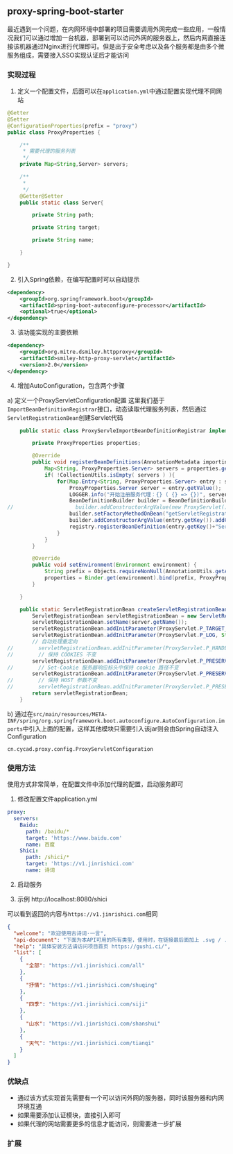 ## proxy-spring-boot-starter

最近遇到一个问题，在内网环境中部署的项目需要调用外网完成一些应用，一般情况我们可以通过增加一台机器，部署到可以访问外网的服务器上，然后内网直接连接该机器通过Nginx进行代理即可。但是出于安全考虑以及各个服务都是由多个微服务组成，需要接入SSO实现认证后才能访问


### 实现过程

1. 定义一个配置文件，后面可以在`application.yml`中通过配置实现代理不同网站
```java
@Getter
@Setter
@ConfigurationProperties(prefix = "proxy")
public class ProxyProperties {

    /**
     * 需要代理的服务列表
     */
    private Map<String,Server> servers;

    /**
     *
     */
    @Getter@Setter
    public static class Server{

        private String path;

        private String target;

        private String name;

    }

}
```
2. 引入Spring依赖，在编写配置时可以自动提示
```xml
<dependency>
    <groupId>org.springframework.boot</groupId>
    <artifactId>spring-boot-autoconfigure-processor</artifactId>
    <optional>true</optional>
</dependency> 
```

3. 该功能实现的主要依赖
```xml
<dependency>
    <groupId>org.mitre.dsmiley.httpproxy</groupId>
    <artifactId>smiley-http-proxy-servlet</artifactId>
    <version>2.0</version>
</dependency> 
```
4. 增加AutoConfiguration，包含两个步骤

 a) 定义一个ProxyServletConfiguration配置
这里我们基于`ImportBeanDefinitionRegistrar`接口，动态读取代理服务列表，然后通过`ServletRegistrationBean`创建Servlet代码
```java
    public static class ProxyServleImportBeanDefinitionRegistrar implements ImportBeanDefinitionRegistrar, EnvironmentAware {

        private ProxyProperties properties;

        @Override
        public void registerBeanDefinitions(AnnotationMetadata importingClassMetadata, BeanDefinitionRegistry registry) {
            Map<String, ProxyProperties.Server> servers = properties.getServers();
            if( !CollectionUtils.isEmpty( servers ) ){
                for(Map.Entry<String, ProxyProperties.Server> entry : servers.entrySet()){
                    ProxyProperties.Server server = entry.getValue();
                    LOGGER.info("开始注册服务代理：{} ( {} => {})", server.getName(), server.getPath(), server.getTarget());
                    BeanDefinitionBuilder builder = BeanDefinitionBuilder.genericBeanDefinition(ServletRegistrationBean.class);
//                    builder.addConstructorArgValue(new ProxyServlet() ).addConstructorArgValue(server.getPath());
                    builder.setFactoryMethodOnBean("getServletRegistrationBean", "proxyServletFactory");
                    builder.addConstructorArgValue(entry.getKey()).addConstructorArgValue(entry.getValue());
                    registry.registerBeanDefinition(entry.getKey()+"ServletRegistrationBean", builder.getBeanDefinition());
                }
            }
        }

        @Override
        public void setEnvironment(Environment environment) {
            String prefix = Objects.requireNonNull(AnnotationUtils.getAnnotation(ProxyProperties.class, ConfigurationProperties.class)).prefix();
            properties = Binder.get(environment).bind(prefix, ProxyProperties.class).get();
        }

    }
```

```java
    public static ServletRegistrationBean createServletRegistrationBean(String key, ProxyProperties.Server server){
        ServletRegistrationBean servletRegistrationBean = new ServletRegistrationBean(new ProxyServlet(), server.getPath());
        servletRegistrationBean.setName(server.getName());
        servletRegistrationBean.addInitParameter(ProxyServlet.P_TARGET_URI, server.getTarget());
        servletRegistrationBean.addInitParameter(ProxyServlet.P_LOG, String.valueOf(true));
        // 自动处理重定向
//        servletRegistrationBean.addInitParameter(ProxyServlet.P_HANDLEREDIRECTS, String.valueOf(false));
//        // 保持 COOKIES 不变
        servletRegistrationBean.addInitParameter(ProxyServlet.P_PRESERVECOOKIES, String.valueOf(true));
//        // Set-Cookie 服务器响应标头中保持 cookie 路径不变
        servletRegistrationBean.addInitParameter(ProxyServlet.P_PRESERVECOOKIEPATH, String.valueOf(true));
//        // 保持 HOST 参数不变
//        servletRegistrationBean.addInitParameter(ProxyServlet.P_PRESERVEHOST, String.valueOf(true));
        return servletRegistrationBean;
    }
```

b) 通过在`src/main/resources/META-INF/spring/org.springframework.boot.autoconfigure.AutoConfiguration.imports`中引入上面的配置，这样其他模块只需要引入该jar则会由Spring自动注入 Configuration
```
cn.cycad.proxy.config.ProxyServletConfiguration
```

### 使用方法

使用方式非常简单，在配置文件中添加代理的配置，启动服务即可

1. 修改配置文件application.yml
```yml
proxy:
  servers:
    Baidu:
      path: /baidu/*
      target: 'https://www.baidu.com'
      name: 百度
    Shici:
      path: /shici/*
      target: 'https://v1.jinrishici.com'
      name: 诗词
```

2. 启动服务


3. 示例
   http://localhost:8080/shici

可以看到返回的内容与`https://v1.jinrishici.com`相同
```json
{
  "welcome": "欢迎使用古诗词·一言",
  "api-document": "下面为本API可用的所有类型，使用时，在链接最后面加上 .svg / .txt / .json / .png 可以获得不同格式的输出",
  "help": "具体安装方法请访问项目首页 https://gushi.ci/",
  "list": [
    {
      "全部": "https://v1.jinrishici.com/all"
    },
    {
      "抒情": "https://v1.jinrishici.com/shuqing"
    },
    {
      "四季": "https://v1.jinrishici.com/siji"
    },
    {
      "山水": "https://v1.jinrishici.com/shanshui"
    },
    {
      "天气": "https://v1.jinrishici.com/tianqi"
    }
  ]
}
```


### 优缺点

+ 通过该方式实现首先需要有一个可以访问外网的服务器，同时该服务器和内网环境互通
+ 如果需要添加认证模块，直接引入即可
+ 如果代理的网站需要更多的信息才能访问，则需要进一步扩展

### 扩展


